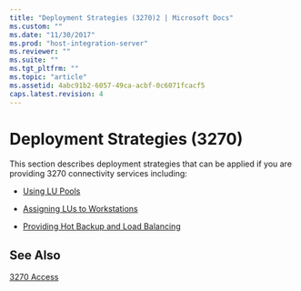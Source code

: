 ```yaml
---
title: "Deployment Strategies (3270)2 | Microsoft Docs"
ms.custom: ""
ms.date: "11/30/2017"
ms.prod: "host-integration-server"
ms.reviewer: ""
ms.suite: ""
ms.tgt_pltfrm: ""
ms.topic: "article"
ms.assetid: 4abc91b2-6057-49ca-acbf-0c6071fcacf5
caps.latest.revision: 4
---
```

# Deployment Strategies (3270)
This section describes deployment strategies that can be applied if you are providing 3270 connectivity services including:  
  
-   [Using LU Pools](../core/lu-pools-3270-2.md)  
  
-   [Assigning LUs to Workstations](../core/assigning-lus-to-workstations-3270-2.md)  
  
-   [Providing Hot Backup and Load Balancing](../core/providing-hot-backup-and-load-balancing-3270-2.md)  
  
## See Also  
 [3270 Access](../core/3270-access1.md)